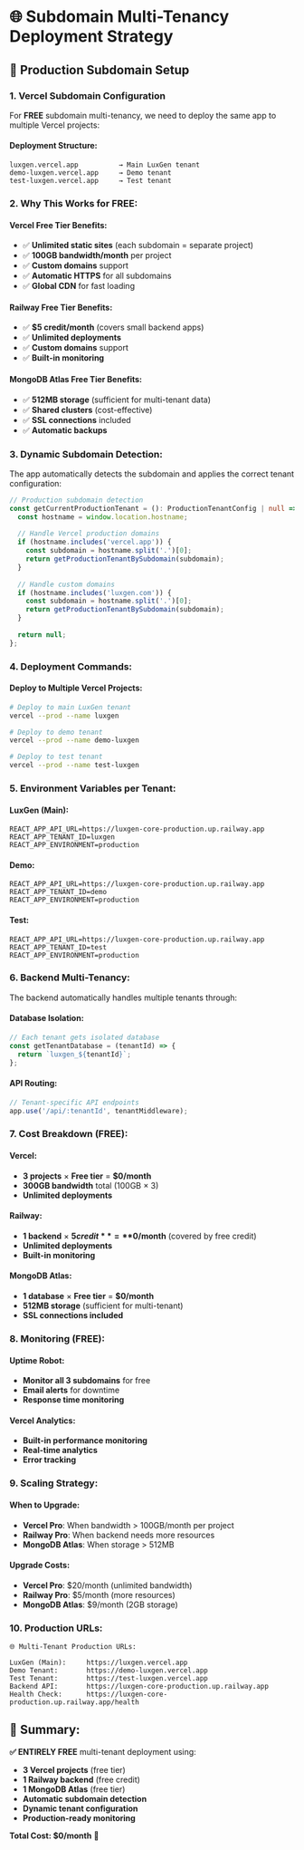 # 🌐 Subdomain Multi-Tenancy Deployment Strategy

## 🎯 Production Subdomain Setup

### 1. Vercel Subdomain Configuration

For **FREE** subdomain multi-tenancy, we need to deploy the same app to multiple Vercel projects:

#### Deployment Structure:
```
luxgen.vercel.app          → Main LuxGen tenant
demo-luxgen.vercel.app     → Demo tenant  
test-luxgen.vercel.app     → Test tenant
```

### 2. Why This Works for FREE:

#### Vercel Free Tier Benefits:
- ✅ **Unlimited static sites** (each subdomain = separate project)
- ✅ **100GB bandwidth/month** per project
- ✅ **Custom domains** support
- ✅ **Automatic HTTPS** for all subdomains
- ✅ **Global CDN** for fast loading

#### Railway Free Tier Benefits:
- ✅ **$5 credit/month** (covers small backend apps)
- ✅ **Unlimited deployments**
- ✅ **Custom domains** support
- ✅ **Built-in monitoring**

#### MongoDB Atlas Free Tier Benefits:
- ✅ **512MB storage** (sufficient for multi-tenant data)
- ✅ **Shared clusters** (cost-effective)
- ✅ **SSL connections** included
- ✅ **Automatic backups**

### 3. Dynamic Subdomain Detection:

The app automatically detects the subdomain and applies the correct tenant configuration:

```typescript
// Production subdomain detection
const getCurrentProductionTenant = (): ProductionTenantConfig | null => {
  const hostname = window.location.hostname;
  
  // Handle Vercel production domains
  if (hostname.includes('vercel.app')) {
    const subdomain = hostname.split('.')[0];
    return getProductionTenantBySubdomain(subdomain);
  }
  
  // Handle custom domains
  if (hostname.includes('luxgen.com')) {
    const subdomain = hostname.split('.')[0];
    return getProductionTenantBySubdomain(subdomain);
  }
  
  return null;
};
```

### 4. Deployment Commands:

#### Deploy to Multiple Vercel Projects:

```bash
# Deploy to main LuxGen tenant
vercel --prod --name luxgen

# Deploy to demo tenant  
vercel --prod --name demo-luxgen

# Deploy to test tenant
vercel --prod --name test-luxgen
```

### 5. Environment Variables per Tenant:

#### LuxGen (Main):
```env
REACT_APP_API_URL=https://luxgen-core-production.up.railway.app
REACT_APP_TENANT_ID=luxgen
REACT_APP_ENVIRONMENT=production
```

#### Demo:
```env
REACT_APP_API_URL=https://luxgen-core-production.up.railway.app
REACT_APP_TENANT_ID=demo
REACT_APP_ENVIRONMENT=production
```

#### Test:
```env
REACT_APP_API_URL=https://luxgen-core-production.up.railway.app
REACT_APP_TENANT_ID=test
REACT_APP_ENVIRONMENT=production
```

### 6. Backend Multi-Tenancy:

The backend automatically handles multiple tenants through:

#### Database Isolation:
```javascript
// Each tenant gets isolated database
const getTenantDatabase = (tenantId) => {
  return `luxgen_${tenantId}`;
};
```

#### API Routing:
```javascript
// Tenant-specific API endpoints
app.use('/api/:tenantId', tenantMiddleware);
```

### 7. Cost Breakdown (FREE):

#### Vercel:
- **3 projects** × **Free tier** = **$0/month**
- **300GB bandwidth** total (100GB × 3)
- **Unlimited deployments**

#### Railway:
- **1 backend** × **$5 credit** = **$0/month** (covered by free credit)
- **Unlimited deployments**
- **Built-in monitoring**

#### MongoDB Atlas:
- **1 database** × **Free tier** = **$0/month**
- **512MB storage** (sufficient for multi-tenant)
- **SSL connections included**

### 8. Monitoring (FREE):

#### Uptime Robot:
- **Monitor all 3 subdomains** for free
- **Email alerts** for downtime
- **Response time monitoring**

#### Vercel Analytics:
- **Built-in performance monitoring**
- **Real-time analytics**
- **Error tracking**

### 9. Scaling Strategy:

#### When to Upgrade:
- **Vercel Pro**: When bandwidth > 100GB/month per project
- **Railway Pro**: When backend needs more resources
- **MongoDB Atlas**: When storage > 512MB

#### Upgrade Costs:
- **Vercel Pro**: $20/month (unlimited bandwidth)
- **Railway Pro**: $5/month (more resources)
- **MongoDB Atlas**: $9/month (2GB storage)

### 10. Production URLs:

```
🌐 Multi-Tenant Production URLs:

LuxGen (Main):     https://luxgen.vercel.app
Demo Tenant:       https://demo-luxgen.vercel.app  
Test Tenant:       https://test-luxgen.vercel.app
Backend API:       https://luxgen-core-production.up.railway.app
Health Check:      https://luxgen-core-production.up.railway.app/health
```

## 🎯 Summary:

**✅ ENTIRELY FREE** multi-tenant deployment using:
- **3 Vercel projects** (free tier)
- **1 Railway backend** (free credit)
- **1 MongoDB Atlas** (free tier)
- **Automatic subdomain detection**
- **Dynamic tenant configuration**
- **Production-ready monitoring**

**Total Cost: $0/month** 🎉
